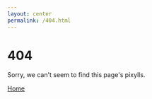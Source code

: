 ```yaml
---
layout: center
permalink: /404.html
---
```


# 404

Sorry, we can't seem to find this page's pixylls.

<div class="mt3">
  <a href="{{ site.baseurl }}/" class="button button-blue button-big">Home</a>
<!--   <a href="{{ site.baseurl }}/contact/" class="button button-blue button-big">Contact</a> -->
</div>
